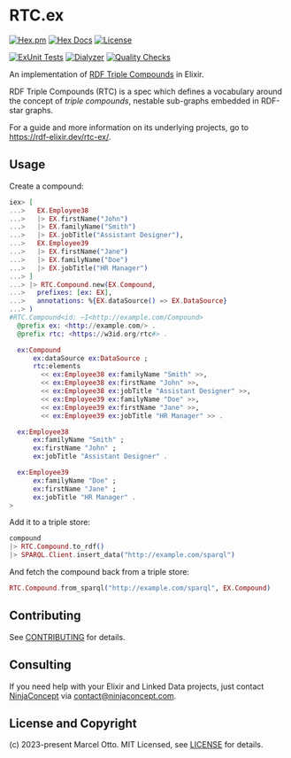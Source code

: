 # RTC.ex

[![Hex.pm](https://img.shields.io/hexpm/v/rtc.svg?style=flat-square)](https://hex.pm/packages/rtc)
[![Hex Docs](https://img.shields.io/badge/hex-docs-lightgreen.svg)](https://hexdocs.pm/rtc/)
[![License](https://img.shields.io/hexpm/l/rtc.svg)](https://github.com/rtc-org/rtc-ex/blob/main/LICENSE.md)

[![ExUnit Tests](https://github.com/rtc-org/rtc-ex/actions/workflows/elixir-build-and-test.yml/badge.svg)](https://github.com/rtc-org/rtc-ex/actions/workflows/elixir-build-and-test.yml)
[![Dialyzer](https://github.com/rtc-org/rtc-ex/actions/workflows/elixir-dialyzer.yml/badge.svg)](https://github.com/rtc-org/rtc-ex/actions/workflows/elixir-dialyzer.yml)
[![Quality Checks](https://github.com/rtc-org/rtc-ex/actions/workflows/elixir-quality-checks.yml/badge.svg)](https://github.com/rtc-org/rtc-ex/actions/workflows/elixir-quality-checks.yml)

An implementation of [RDF Triple Compounds](https://w3id.org/rtc) in Elixir.

RDF Triple Compounds (RTC) is a spec which defines a vocabulary around the concept
of _triple compounds_, nestable sub-graphs embedded in RDF-star graphs.

For a guide and more information on its underlying projects, go to <https://rdf-elixir.dev/rtc-ex/>.


## Usage

Create a compound:

```elixir
iex> [
...>   EX.Employee38 
...>   |> EX.firstName("John")
...>   |> EX.familyName("Smith")
...>   |> EX.jobTitle("Assistant Designer"),
...>   EX.Employee39
...>   |> EX.firstName("Jane")
...>   |> EX.familyName("Doe")
...>   |> EX.jobTitle("HR Manager")
...> ]
...> |> RTC.Compound.new(EX.Compound,
...>   prefixes: [ex: EX],    
...>   annotations: %{EX.dataSource() => EX.DataSource}
...> )
#RTC.Compound<id: ~I<http://example.com/Compound>
  @prefix ex: <http://example.com/> .
  @prefix rtc: <https://w3id.org/rtc#> .

  ex:Compound
      ex:dataSource ex:DataSource ;
      rtc:elements 
        << ex:Employee38 ex:familyName "Smith" >>, 
        << ex:Employee38 ex:firstName "John" >>, 
        << ex:Employee38 ex:jobTitle "Assistant Designer" >>, 
        << ex:Employee39 ex:familyName "Doe" >>, 
        << ex:Employee39 ex:firstName "Jane" >>, 
        << ex:Employee39 ex:jobTitle "HR Manager" >> .

  ex:Employee38
      ex:familyName "Smith" ;
      ex:firstName "John" ;
      ex:jobTitle "Assistant Designer" .

  ex:Employee39
      ex:familyName "Doe" ;
      ex:firstName "Jane" ;
      ex:jobTitle "HR Manager" .
>
```

Add it to a triple store:

```elixir
compound
|> RTC.Compound.to_rdf()
|> SPARQL.Client.insert_data("http://example.com/sparql")
```

And fetch the compound back from a triple store:

```elixir
RTC.Compound.from_sparql("http://example.com/sparql", EX.Compound)
```


## Contributing

See [CONTRIBUTING](CONTRIBUTING.md) for details.


## Consulting

If you need help with your Elixir and Linked Data projects, just contact [NinjaConcept](https://www.ninjaconcept.com/) via <contact@ninjaconcept.com>.


## License and Copyright

(c) 2023-present Marcel Otto. MIT Licensed, see [LICENSE](LICENSE.md) for details.
